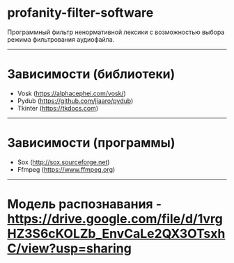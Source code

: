 # profanity-filter-software
Программный фильтр ненормативной лексики с возможностью выбора режима фильтрования аудиофайла.
____
# Зависимости (библиотеки)
- Vosk (https://alphacephei.com/vosk/)
- Pydub (https://github.com/jiaaro/pydub)
- Tkinter (https://tkdocs.com)
____
# Зависимости (программы)
- Sox (http://sox.sourceforge.net)
- Ffmpeg (https://www.ffmpeg.org)
____
# Модель распознавания - https://drive.google.com/file/d/1vrgHZ3S6cKOLZb_EnvCaLe2QX3OTsxhC/view?usp=sharing
